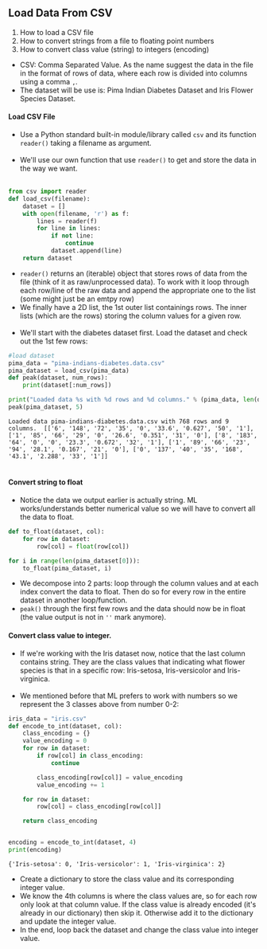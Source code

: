 ## Load Data From CSV
1. How to load a CSV file
2. How to convert strings from a file to floating point numbers
3. How to convert class value (string) to integers (encoding)

- CSV: Comma Separated Value. As the name suggest the data in the file in the format of rows of data, where each row is divided into columns using a comma `,`.
- The dataset will be use is: Pima Indian Diabetes Dataset and Iris Flower Species Dataset.

#### Load CSV File
- Use a Python standard built-in module/library called `csv` and its function `reader()` taking a filename as argument.
<br><br>
- We'll use our own function that use `reader()` to get and store the data in the way we want.
<br><br>
```python
from csv import reader
def load_csv(filename):
    dataset = []
    with open(filename, 'r') as f:
        lines = reader(f)
        for line in lines:
            if not line:
                continue
            dataset.append(line)
    return dataset
```

- `reader()` returns an (iterable) object that stores rows of data from the file (think of it as raw/unprocessed data). To work with it loop through each row/line of the raw data and append the appropriate one to the list (some might just be an emtpy row)
- We finally have a 2D list, the 1st outer list containings rows. The inner lists (which are the rows) storing the column values for a given row.
<br><br>
- We'll start with the diabetes dataset first. Load the dataset and check out the 1st few rows:
```python
#load dataset
pima_data = "pima-indians-diabetes.data.csv"
pima_dataset = load_csv(pima_data)
def peak(dataset, num_rows):
    print(dataset[:num_rows])

print("Loaded data %s with %d rows and %d columns." % (pima_data, len(dataset), len(dataset[0])))
peak(pima_dataset, 5)
```
```Loaded data pima-indians-diabetes.data.csv with 768 rows and 9 columns.  [['6', '148', '72', '35', '0', '33.6', '0.627', '50', '1'], ['1', '85', '66', '29', '0', '26.6', '0.351', '31', '0'], ['8', '183', '64', '0', '0', '23.3', '0.672', '32', '1'], ['1', '89', '66', '23', '94', '28.1', '0.167', '21', '0'], ['0', '137', '40', '35', '168', '43.1', '2.288', '33', '1']]```
<br><br>
#### Convert string to float
- Notice the data we output earlier is actually string. ML works/understands better numerical value so we will have to convert all the data to float.
```python
def to_float(dataset, col):
    for row in dataset:
        row[col] = float(row[col])

for i in range(len(pima_dataset[0])):
    to_float(pima_dataset, i)
```
- We decompose into 2 parts: loop through the column values and at each index convert the data to float. Then do so for every row in the entire dataset in another loop/function.
- `peak()` through the first few rows and the data should now be in float (the value output is not in `''` mark anymore).

#### Convert class value to integer.
- If we're working with the Iris dataset now, notice that the last column contains string. They are the class values that indicating what flower species is that in a specific row: Iris-setosa, Iris-versicolor and Iris-virginica.
<br><br>
- We mentioned before that ML prefers to work with numbers so we represent the 3 classes above from number 0-2:
```python
iris_data = "iris.csv"
def encode_to_int(dataset, col):
    class_encoding = {}
    value_encoding = 0
    for row in dataset:
        if row[col] in class_encoding:
            continue

        class_encoding[row[col]] = value_encoding
        value_encoding += 1

    for row in dataset:
        row[col] = class_encoding[row[col]]

    return class_encoding


encoding = encode_to_int(dataset, 4)
print(encoding)
```
```{'Iris-setosa': 0, 'Iris-versicolor': 1, 'Iris-virginica': 2}```
- Create a dictionary to store the class value and its corresponding integer value.
- We know the 4th columns is where the class values are, so for each row only look at that column value. If the class value is already encoded (it's already in our dictionary) then skip it. Otherwise add it to the dictionary and update the integer value.
- In the end, loop back the dataset and change the class value into integer value.


